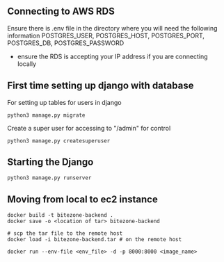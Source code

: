 

## Connecting to AWS RDS

Ensure there is .env file in the directory where you will need the following information
POSTGRES_USER, POSTGRES_HOST, POSTGRES_PORT, POSTGRES_DB, POSTGRES_PASSWORD
- ensure the RDS is accepting your IP address if you are connecting locally


## First time setting up django with database

For setting up tables for users in django
```
python3 manage.py migrate 
```

Create a super user for accessing to "/admin" for control
```
python3 manage.py createsuperuser
```


## Starting the Django
```
python3 manage.py runserver
```


## Moving from local to ec2 instance
```
docker build -t bitezone-backend .
docker save -o <location of tar> bitezone-backend

# scp the tar file to the remote host
docker load -i bitezone-backend.tar # on the remote host

docker run --env-file <env_file> -d -p 8000:8000 <image_name>
```